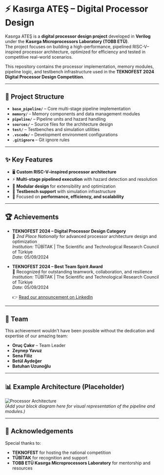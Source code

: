 # ⚡ Kasırga ATEŞ – Digital Processor Design

Kasırga ATEŞ is a **digital processor design project** developed in **Verilog** under the **Kasırga Microprocessors Laboratory (TOBB ETÜ)**.  
The project focuses on building a high-performance, pipelined RISC-V–inspired processor architecture, optimized for efficiency and tested in competitive real-world scenarios.

This repository contains the processor implementation, memory modules, pipeline logic, and testbench infrastructure used in the **TEKNOFEST 2024 Digital Processor Design Competition**.

---

## 📂 Project Structure

- **`base_pipeline/`** – Core multi-stage pipeline implementation  
- **`memory/`** – Memory components and data management modules  
- **`pipeline/`** – Pipeline units and hazard handling  
- **`sources/`** – Source files for the architecture design  
- **`test/`** – Testbenches and simulation utilities  
- **`.vscode/`** – Development environment configurations  
- **`.gitignore`** – Git ignore rules
  
---

## ✨ Key Features

- 🖥️ **Custom RISC-V–inspired processor architecture**  
- ⚡ **Multi-stage pipelined execution** with hazard detection and resolution  
- 🔄 **Modular design** for extensibility and optimization  
- 🧪 **Testbench support** with simulation infrastructure  
- 🎯 Focused on **performance, efficiency, and scalability**  

---

## 🏆 Achievements

- **TEKNOFEST 2024 – Digital Processor Design Category**  
  🥈 *2nd Place Nationally* for advanced processor architecture design and optimization  
  *Institution:* TÜBİTAK | The Scientific and Technological Research Council of Türkiye  
  *Date:* 05/09/2024  

- **TEKNOFEST 2024 – Best Team Spirit Award**  
  🏅 Recognized for outstanding teamwork, collaboration, and resilience  
  *Institution:* TÜBİTAK | The Scientific and Technological Research Council of Türkiye  
  *Date:* 05/09/2024

  👉 [Read our announcement on LinkedIn](https://www.linkedin.com/feed/update/urn:li:activity:7331327321959809026/)

---

## 👥 Team

This achievement wouldn't have been possible without the dedication and expertise of our amazing team:  

- **Oruç Çakır** – Team Leader  
- **Zeynep Yavuz**  
- **Sena Filiz**  
- **Betül Aydeğer**  
- **Batuhan Uzunoğlu**  

---

## 📊 Example Architecture (Placeholder)

![Processor Architecture](docs/architecture.png)  
*(Add your block diagram here for visual representation of the pipeline and modules.)*

---

## 🙏 Acknowledgements

Special thanks to:  
- **TEKNOFEST** for hosting the national competition  
- **TÜBİTAK** for recognition and support  
- **TOBB ETÜ Kasırga Microprocessors Laboratory** for mentorship and resources
